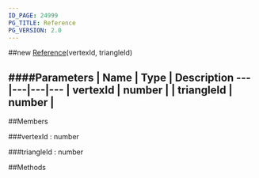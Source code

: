 ```yaml
---
ID_PAGE: 24999
PG_TITLE: Reference
PG_VERSION: 2.0
---
```

##new [Reference](/classes/Reference)(vertexId, triangleId)

####Parameters
 | Name | Type | Description
---|---|---|---
 | vertexId | number | 
 | triangleId | number | 
---

##Members

###vertexId : number


###triangleId : number




##Methods
